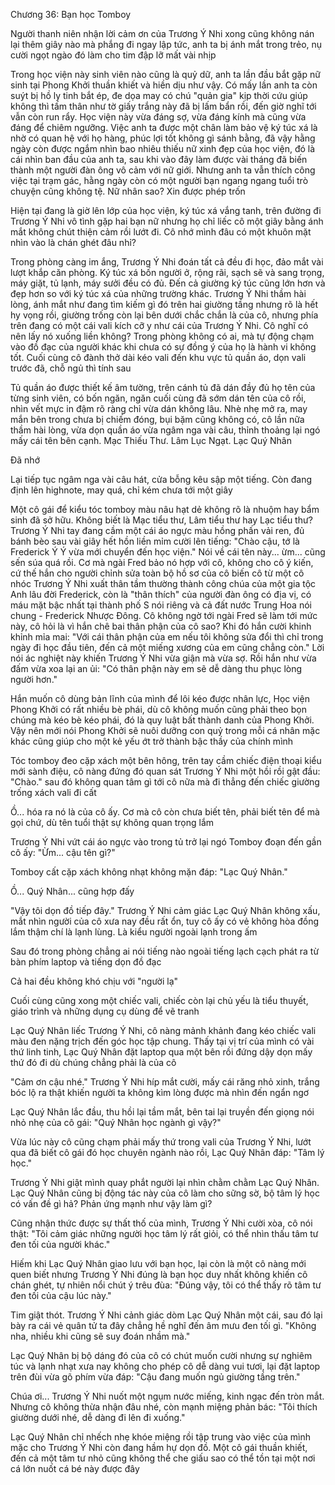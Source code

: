 




Chương 36: Bạn học Tomboy

Người thanh niên nhận lời cảm ơn của Trương Ý Nhi xong cũng không nán lại thêm giây nào mà phắng đi ngay lập tức, anh ta bị ánh mắt trong trẻo, nụ cười ngọt ngào đó làm cho tim đập lỡ mất vài nhịp

Trong học viện này sinh viên nào cũng là quỷ dữ, anh ta lần đầu bắt gặp nữ sinh tại Phong Khởi thuần khiết và hiền dịu như vậy. Có mấy lần anh ta còn suýt bị hồ ly tinh bắt ép, đe dọa may có chú "quản gia" kịp thời cứu giúp không thì tấm thân như tờ giấy trắng này đã bị lấm bẩn rồi, đến giờ nghĩ tới vẫn còn run rẩy. Học viện này vừa đáng sợ, vừa đáng kính mà cũng vừa đáng để chiêm ngưỡng. Việc anh ta được một chân làm bảo vệ ký túc xá là nhờ có quan hệ với họ hàng, phúc lợi tốt không gì sánh bằng, đã vậy hằng ngày còn được ngắm nhìn bao nhiêu thiếu nữ xinh đẹp của học viện, đó là cái nhìn ban đầu của anh ta, sau khi vào đây làm được vài tháng đã biến thành một người đàn ông vô cảm với nữ giới. Nhưng anh ta vẫn thích công việc tại trạm gác, hằng ngày còn có một người bạn ngang ngang tuổi trò chuyện cũng không tệ. Nữ nhân sao? Xin được phép trốn

Hiện tại đang là giờ lên lớp của học viện, ký túc xá vắng tanh, trên đường đi Trương Ý Nhi vô tình gặp hai bạn nữ nhưng họ chỉ liếc cô một giây bằng ánh mắt không chút thiện cảm rồi lướt đi. Cô nhớ mình đâu có một khuôn mặt nhìn vào là chán ghét đâu nhỉ?

Trong phòng càng im ắng, Trương Ý Nhi đoán tất cả đều đi học, đảo mắt vài lượt khắp căn phòng. Ký túc xá bốn người ở, rộng rãi, sạch sẽ và sang trọng, máy giặt, tủ lạnh, máy sưởi đều có đủ. Đến cả giường ký túc cũng lớn hơn và đẹp hơn so với ký túc xá của những trường khác. Trương Ý Nhi thầm hài lòng, ánh mắt như đang tìm kiếm gì đó trên hai giường tầng nhưng rõ là hết hy vọng rồi, giường trống còn lại bên dưới chắc chắn là của cô, nhưng phía trên đang có một cái vali kích cỡ y như cái của Trương Ý Nhi. Cô nghĩ có nên lấy nó xuống liền không? Trong phòng không có ai, mà tự động chạm vào đồ đạc của người khác khi chưa có sự đồng ý của họ là hành vi không tốt. Cuối cùng cô đành thở dài kéo vali đến khu vực tủ quần áo, dọn vali trước đã, chỗ ngủ thì tính sau

Tủ quần áo được thiết kế âm tường, trên cánh tủ đã dán đầy đủ họ tên của từng sinh viên, có bốn ngăn, ngăn cuối cùng đã sớm dán tên của cô rồi, nhìn vết mực in đậm rõ ràng chỉ vừa dán không lâu. Nhè nhẹ mở ra, may mắn bên trong chưa bị chiếm đóng, bụi bặm cũng không có, cô lần nữa thầm hài lòng, vừa dọn quần áo vừa ngâm nga vài câu, thỉnh thoảng lại ngó mấy cái tên bên cạnh. Mạc Thiếu Thư. Lâm Lục Ngạt. Lạc Quý Nhân

Đã nhớ

Lại tiếp tục ngâm nga vài câu hát, cửa bỗng kêu sập một tiếng. Còn đang định lên highnote, may quá, chỉ kém chưa tới một giây

Một cô gái để kiểu tóc tomboy màu nâu hạt dẻ không rõ là nhuộm hay bẩm sinh đã sở hữu. Không biết là Mạc tiểu thư, Lâm tiểu thư hay Lạc tiểu thư? Trương Ý Nhi tay đang cầm một cái áo ngực màu hồng phấn vải ren, đủ bánh bèo sau vài giây hết hồn liền mỉm cười lên tiếng: "Chào cậu, tớ là Frederick Ý Ý vừa mới chuyển đến học viện." Nói về cái tên này... ừm... cũng sến súa quá rồi. Cơ mà ngài Fred bảo nó hợp với cô, không cho cô ý kiến, cứ thế hắn cho người chỉnh sửa toàn bộ hồ sơ của cô biến cô từ một cô nhóc Trương Ý Nhi xuất thân tầm thường thành công chúa của một gia tộc Anh lâu đời Frederick, còn là "thân thích" của người đàn ông có địa vị, có máu mặt bậc nhất tại thành phố S nói riêng và cả đất nước Trung Hoa nói chung - Frederick Nhược Đông. Cô không ngờ tới ngài Fred sẽ làm tới mức này, cô hỏi là vì hắn chê bai thân phận của cô sao? Khi đó hắn cười khinh khỉnh mỉa mai: "Với cái thân phận của em nếu tôi không sửa đổi thì chỉ trong ngày đi học đầu tiên, đến cả một miếng xương của em cũng chẳng còn." Lời nói ác nghiệt này khiến Trương Ý Nhi vừa giận mà vừa sợ. Rồi hắn như vừa đấm vừa xoa lại an ủi: "Có thân phận này em sẽ dễ dàng thu phục lòng người hơn."

Hắn muốn cô dùng bản lĩnh của mình để lôi kéo được nhân lực, Học viện Phong Khởi có rất nhiều bè phái, dù cô không muốn cũng phải theo bọn chúng mà kéo bè kéo phái, đó là quy luật bất thành danh của Phong Khởi. Vậy nên mới nói Phong Khởi sẽ nuôi dưỡng con quỷ trong mỗi cá nhân mặc khác cũng giúp cho một kẻ yếu ớt trở thành bậc thầy của chính mình

Tóc tomboy đeo cặp xách một bên hông, trên tay cầm chiếc điện thoại kiểu mới sành điệu, cô nàng đứng đó quan sát Trương Ý Nhi một hồi rồi gật đầu: "Chào." sau đó không quan tâm gì tới cô nữa mà đi thẳng đến chiếc giường trống xách vali đi cất

Ồ... hóa ra nó là của cô ấy. Cơ mà cô còn chưa biết tên, phải biết tên để mà gọi chứ, dù tên tuổi thật sự không quan trọng lắm

Trương Ý Nhi vứt cái áo ngực vào trong tủ trở lại ngó Tomboy đoạn đến gần cô ấy: "Ừm... cậu tên gì?"

Tomboy cất cặp xách không nhạt không mặn đáp: "Lạc Quý Nhân."

Ồ... Quý Nhân... cũng hợp đấy

"Vậy tôi dọn đồ tiếp đây." Trương Ý Nhi cảm giác Lạc Quý Nhân không xấu, mắt nhìn người của cô xưa nay đều rất ổn, tuy cô ấy có vẻ không hòa đồng lắm thậm chí là lạnh lùng. Là kiểu người ngoài lạnh trong ấm

Sau đó trong phòng chẳng ai nói tiếng nào ngoài tiếng lạch cạch phát ra từ bàn phím laptop và tiếng dọn đồ đạc

Cả hai đều không khó chịu với "người lạ"

Cuối cùng cũng xong một chiếc vali, chiếc còn lại chủ yếu là tiểu thuyết, giáo trình và những dụng cụ dùng để vẽ tranh

Lạc Quý Nhân liếc Trương Ý Nhi, cô nàng mảnh khảnh đang kéo chiếc vali màu đen nặng trịch đến góc học tập chung. Thấy tại vị trí của mình có vài thứ linh tinh, Lạc Quý Nhân đặt laptop qua một bên rồi đứng dậy dọn mấy thứ đó đi dù chúng chẳng phải là của cô

"Cảm ơn cậu nhé." Trương Ý Nhi híp mắt cười, mấy cái răng nhỏ xinh, trắng bóc lộ ra thật khiến người ta không kìm lòng được mà nhìn đến ngẩn ngơ

Lạc Quý Nhân lắc đầu, thu hồi lại tầm mắt, bên tai lại truyền đến giọng nói nhỏ nhẹ của cô gái: "Quý Nhân học ngành gì vậy?"

Vừa lúc này cô cũng chạm phải mấy thứ trong vali của Trương Ý Nhi, lướt qua đã biết cô gái đó học chuyên ngành nào rồi, Lạc Quý Nhân đáp: "Tâm lý học."

Trương Ý Nhi giật mình quay phắt người lại nhìn chằm chằm Lạc Quý Nhân. Lạc Quý Nhân cũng bị động tác này của cô làm cho sững sờ, bộ tâm lý học có vấn đề gì hả? Phản ứng mạnh như vậy làm gì?

Cũng nhận thức được sự thất thố của mình, Trương Ý Nhi cười xòa, cô nói thật: "Tôi cảm giác những người học tâm lý rất giỏi, có thể nhìn thấu tâm tư đen tối của người khác."

Hiếm khi Lạc Quý Nhân giao lưu với bạn học, lại còn là một cô nàng mới quen biết nhưng Trương Ý Nhi đúng là bạn học duy nhất không khiến cô chán ghét, tự nhiên nổi chút ý trêu đùa: "Đúng vậy, tôi có thể thấy rõ tâm tư đen tối của cậu lúc này."

Tim giật thót. Trương Ý Nhi cảnh giác dòm Lạc Quý Nhân một cái, sau đó lại bày ra cái vẻ quân tử ta đây chẳng hề nghĩ đến âm mưu đen tối gì. "Không nha, nhiều khi cũng sẽ suy đoán nhầm mà."

Lạc Quý Nhân bị bộ dáng đó của cô có chút muốn cười nhưng sự nghiêm túc và lạnh nhạt xưa nay không cho phép cô dễ dàng vui tươi, lại đặt laptop trên đùi vừa gõ phím vừa đáp: "Cậu đang muốn ngủ giường tầng trên."

Chúa ơi... Trương Ý Nhi nuốt một ngụm nước miếng, kinh ngạc đến tròn mắt. Nhưng cô không thừa nhận đâu nhé, còn mạnh miệng phản bác: "Tôi thích giường dưới nhé, dễ dàng đi lên đi xuống."

Lạc Quý Nhân chỉ nhếch nhẹ khóe miệng rồi tập trung vào việc của mình mặc cho Trương Ý Nhi còn đang hầm hự dọn đồ. Một cô gái thuần khiết, đến cả một tâm tư nhỏ cũng không thể che giấu sao có thể tồn tại một nơi cá lớn nuốt cá bé này được đây




